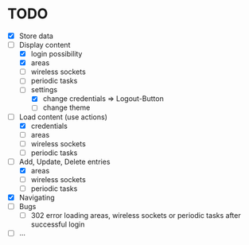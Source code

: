 # TODO

- [x] Store data
- [ ] Display content
    - [x] login possibility
    - [x] areas
    - [ ] wireless sockets
    - [ ] periodic tasks
    - [ ] settings
        - [x] change credentials => Logout-Button
        - [ ] change theme
- [ ] Load content (use actions)
    - [x] credentials
    - [ ] areas
    - [ ] wireless sockets
    - [ ] periodic tasks
- [ ] Add, Update, Delete entries
    - [x] areas
    - [ ] wireless sockets
    - [ ] periodic tasks
- [x] Navigating
- [ ] Bugs
    - [ ] 302 error loading areas, wireless sockets or periodic tasks after successful login
- [ ] ...
